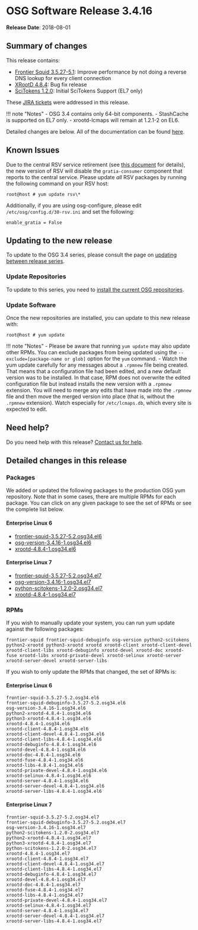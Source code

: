 OSG Software Release 3.4.16
===========================

**Release Date**: 2018-08-01

Summary of changes
------------------

This release contains:

-   [Frontier Squid 3.5.27-5.1](http://frontier.cern.ch/dist/rpms/frontier-squidRELEASE_NOTES): Improve performance by not doing a reverse DNS lookup for every client connection
-   [XRootD 4.8.4](https://github.com/xrootd/xrootd/blob/v4.8.4/docs/ReleaseNotes.txt): Bug fix release
-   [SciTokens 1.2.0](https://github.com/scitokens/scitokens/releases/tag/v1.2.0): Initial SciTokens Support (EL7 only)

These [JIRA tickets](https://jira.opensciencegrid.org/issues/?jql=project%20%3D%20SOFTWARE%20AND%20fixVersion%20%3D%203.4.16%20ORDER%20BY%20priority%20DESC%2C%20key%20DESC) were addressed in this release.

!!! note "Notes"
    -   OSG 3.4 contains only 64-bit components.
    -   StashCache is supported on EL7 only.
    -   xrootd-lcmaps will remain at 1.2.1-2 on EL6.

Detailed changes are below. All of the documentation can be found [here](/index.md).

Known Issues
------------

Due to the central RSV service retirement (see [this document](https://opensciencegrid.org/technology/policy/service-migrations-spring-2018/) for details),
the new version of RSV will disable the `gratia-consumer` component that reports to the central service.
Please update _all_ RSV packages by running the following command on your RSV host:

``` console
root@host # yum update rsv\*
```

Additionally, if you are using osg-configure, please edit `/etc/osg/config.d/30-rsv.ini` and set the following:

``` file
enable_gratia = False
```

Updating to the new release
---------------------------

To update to the OSG 3.4 series, please consult the page on [updating between release series](/release/release_series#updating-from-osg-31-32-33-to-33-or-34).

### Update Repositories

To update to this series, you need to [install the current OSG repositories](/common/yum#install-osg-repositories).

### Update Software

Once the new repositories are installed, you can update to this new release with:

``` console
root@host # yum update
```

!!! note "Notes"
    -   Please be aware that running `yum update` may also update other RPMs. You can exclude packages from being updated using the `--exclude=[package-name or glob]` option for the `yum` command.
    -   Watch the yum update carefully for any messages about a `.rpmnew` file being created. That means that a configuration file had been edited, and a new default version was to be installed. In that case, RPM does not overwrite the edited configuration file but instead installs the new version with a `.rpmnew` extension. You will need to merge any edits that have made into the `.rpmnew` file and then move the merged version into place (that is, without the `.rpmnew` extension). Watch especially for `/etc/lcmaps.db`, which every site is expected to edit.

Need help?
----------

Do you need help with this release? [Contact us for help](/common/help).

Detailed changes in this release
--------------------------------

### Packages

We added or updated the following packages to the production OSG yum repository. Note that in some cases, there are multiple RPMs for each package. You can click on any given package to see the set of RPMs or see the complete list below.

#### Enterprise Linux 6

-   [frontier-squid-3.5.27-5.2.osg34.el6](https://koji.chtc.wisc.edu/koji/search?match=glob&type=build&terms=frontier-squid-3.5.27-5.2.osg34.el6)
-   [osg-version-3.4.16-1.osg34.el6](https://koji.chtc.wisc.edu/koji/search?match=glob&type=build&terms=osg-version-3.4.16-1.osg34.el6)
-   [xrootd-4.8.4-1.osg34.el6](https://koji.chtc.wisc.edu/koji/search?match=glob&type=build&terms=xrootd-4.8.4-1.osg34.el6)

#### Enterprise Linux 7

-   [frontier-squid-3.5.27-5.2.osg34.el7](https://koji.chtc.wisc.edu/koji/search?match=glob&type=build&terms=frontier-squid-3.5.27-5.2.osg34.el7)
-   [osg-version-3.4.16-1.osg34.el7](https://koji.chtc.wisc.edu/koji/search?match=glob&type=build&terms=osg-version-3.4.16-1.osg34.el7)
-   [python-scitokens-1.2.0-2.osg34.el7](https://koji.chtc.wisc.edu/koji/search?match=glob&type=build&terms=python-scitokens-1.2.0-2.osg34.el7)
-   [xrootd-4.8.4-1.osg34.el7](https://koji.chtc.wisc.edu/koji/search?match=glob&type=build&terms=xrootd-4.8.4-1.osg34.el7)

### RPMs

If you wish to manually update your system, you can run yum update against the following packages:

    frontier-squid frontier-squid-debuginfo osg-version python2-scitokens python2-xrootd python3-xrootd xrootd xrootd-client xrootd-client-devel xrootd-client-libs xrootd-debuginfo xrootd-devel xrootd-doc xrootd-fuse xrootd-libs xrootd-private-devel xrootd-selinux xrootd-server xrootd-server-devel xrootd-server-libs

If you wish to only update the RPMs that changed, the set of RPMs is:

#### Enterprise Linux 6

``` file
frontier-squid-3.5.27-5.2.osg34.el6
frontier-squid-debuginfo-3.5.27-5.2.osg34.el6
osg-version-3.4.16-1.osg34.el6
python2-xrootd-4.8.4-1.osg34.el6
python3-xrootd-4.8.4-1.osg34.el6
xrootd-4.8.4-1.osg34.el6
xrootd-client-4.8.4-1.osg34.el6
xrootd-client-devel-4.8.4-1.osg34.el6
xrootd-client-libs-4.8.4-1.osg34.el6
xrootd-debuginfo-4.8.4-1.osg34.el6
xrootd-devel-4.8.4-1.osg34.el6
xrootd-doc-4.8.4-1.osg34.el6
xrootd-fuse-4.8.4-1.osg34.el6
xrootd-libs-4.8.4-1.osg34.el6
xrootd-private-devel-4.8.4-1.osg34.el6
xrootd-selinux-4.8.4-1.osg34.el6
xrootd-server-4.8.4-1.osg34.el6
xrootd-server-devel-4.8.4-1.osg34.el6
xrootd-server-libs-4.8.4-1.osg34.el6
```

#### Enterprise Linux 7

``` file
frontier-squid-3.5.27-5.2.osg34.el7
frontier-squid-debuginfo-3.5.27-5.2.osg34.el7
osg-version-3.4.16-1.osg34.el7
python2-scitokens-1.2.0-2.osg34.el7
python2-xrootd-4.8.4-1.osg34.el7
python3-xrootd-4.8.4-1.osg34.el7
python-scitokens-1.2.0-2.osg34.el7
xrootd-4.8.4-1.osg34.el7
xrootd-client-4.8.4-1.osg34.el7
xrootd-client-devel-4.8.4-1.osg34.el7
xrootd-client-libs-4.8.4-1.osg34.el7
xrootd-debuginfo-4.8.4-1.osg34.el7
xrootd-devel-4.8.4-1.osg34.el7
xrootd-doc-4.8.4-1.osg34.el7
xrootd-fuse-4.8.4-1.osg34.el7
xrootd-libs-4.8.4-1.osg34.el7
xrootd-private-devel-4.8.4-1.osg34.el7
xrootd-selinux-4.8.4-1.osg34.el7
xrootd-server-4.8.4-1.osg34.el7
xrootd-server-devel-4.8.4-1.osg34.el7
xrootd-server-libs-4.8.4-1.osg34.el7
```
